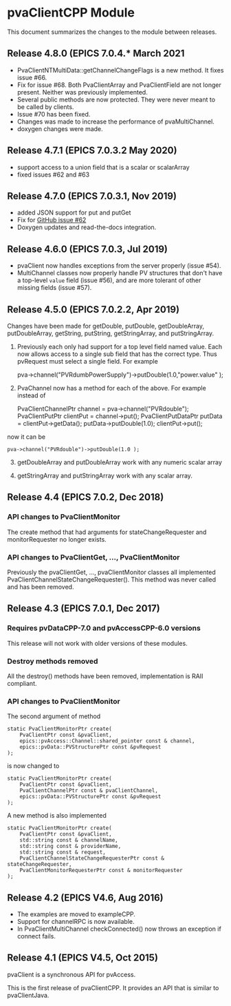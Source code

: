 # pvaClientCPP Module

This document summarizes the changes to the module between releases.

## Release 4.8.0 (EPICS 7.0.4.* March 2021

* PvaClientNTMultiData::getChannelChangeFlags is a new method. It fixes issue #66.
* Fix for issue #68. Both PvaClientArray and PvaClientField are not longer present. Neither was previously implemented.
* Several public methods are now protected. They were never meant to be called by clients.
* Issue #70 has been fixed.
* Changes was made to increase the performance of pvaMultiChannel.
* doxygen changes were made.

## Release 4.7.1 (EPICS 7.0.3.2 May 2020)

* support access to a union field that is a scalar or scalarArray
* fixed issues #62 and #63

## Release 4.7.0 (EPICS 7.0.3.1, Nov 2019)

* added JSON support for put and putGet
* Fix for
  [GitHub issue #62](https://github.com/epics-base/pvaClientCPP/issues/62)
* Doxygen updates and read-the-docs integration.


## Release 4.6.0 (EPICS 7.0.3, Jul 2019)

* pvaClient now handles exceptions from the server properly (issue #54).
* MultiChannel classes now properly handle PV structures that don't have a top-level `value` field (issue #56), and are more tolerant of other missing fields (issue #57).


## Release 4.5.0 (EPICS 7.0.2.2, Apr 2019)

Changes have been made for getDouble, putDouble, getDoubleArray, putDoubleArray, getString, putString, getStringArray, and putStringArray.

1) Previously each only had support for a top level field named value.
Each now allows access to a single sub field that has the correct type.
Thus pvRequest must select a single field. For example

    pva->channel("PVRdumbPowerSupply")->putDouble(1.0,"power.value" );

2) PvaChannel now has a method for each of the above.
For example instead of

    PvaClientChannelPtr channel = pva->channel("PVRdouble");
    PvaClientPutPtr clientPut = channel->put();
    PvaClientPutDataPtr putData = clientPut->getData();
    putData->putDouble(1.0); clientPut->put();

now it can be

    pva->channel("PVRdouble")->putDouble(1.0 );

3) getDoubleArray and putDoubleArray work with any numeric scalar array

4) getStringArray and putStringArray work with any scalar array.

## Release 4.4 (EPICS 7.0.2, Dec 2018)

### API changes to PvaClientMonitor

The create method that had arguments for stateChangeRequester and monitorRequester no longer exists.

### API changes to PvaClientGet, ..., PvaClientMonitor

Previously the pvaClientGet, ..., pvaClientMonitor classes all implemented PvaClientChannelStateChangeRequester(). This method was never called and has been removed.


## Release 4.3 (EPICS 7.0.1, Dec 2017)

### Requires pvDataCPP-7.0 and pvAccessCPP-6.0 versions

This release will not work with older versions of these modules.

### Destroy methods removed

All the destroy() methods have been removed, implementation is RAII compliant.

### API changes to PvaClientMonitor

The second argument of method

    static PvaClientMonitorPtr create(
        PvaClientPtr const &pvaClient,
        epics::pvAccess::Channel::shared_pointer const & channel,
        epics::pvData::PVStructurePtr const &pvRequest
    );

is now changed to

    static PvaClientMonitorPtr create(
        PvaClientPtr const &pvaClient,
        PvaClientChannelPtr const & pvaClientChannel,
        epics::pvData::PVStructurePtr const &pvRequest
    );

A new method is also implemented

    static PvaClientMonitorPtr create(
        PvaClientPtr const &pvaClient,
        std::string const & channelName,
        std::string const & providerName,
        std::string const & request,
        PvaClientChannelStateChangeRequesterPtr const & stateChangeRequester,
        PvaClientMonitorRequesterPtr const & monitorRequester
    );


## Release 4.2 (EPICS V4.6, Aug 2016)

* The examples are moved to exampleCPP.
* Support for channelRPC is now available.
* In PvaClientMultiChannel checkConnected() now throws an exception if connect fails.


## Release 4.1 (EPICS V4.5, Oct 2015)

pvaClient is a synchronous API for pvAccess.

This is the first release of pvaClientCPP.
It provides an API that is similar to pvaClientJava.
